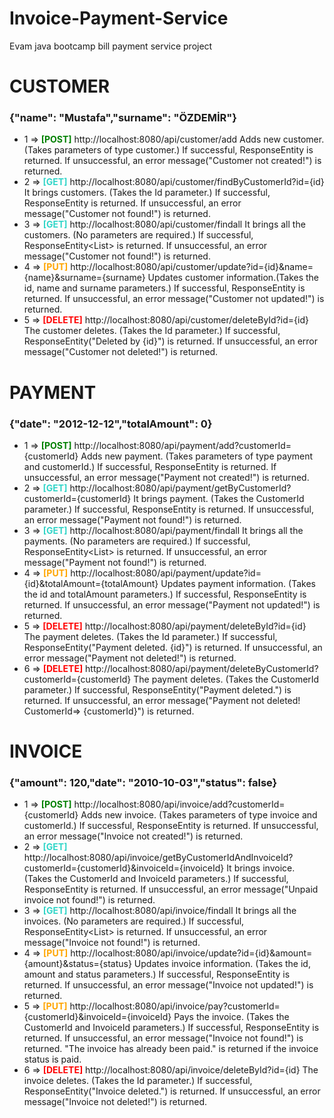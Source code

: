 # Invoice-Payment-Service

Evam java bootcamp bill payment service project

# **CUSTOMER**
  ### **{"name": "Mustafa","surname": "ÖZDEMİR"}**
* 1 => <span style="color:green">**[POST]**</span> http://localhost:8080/api/customer/add Adds new customer. (Takes parameters of type customer.) If successful, ResponseEntity<Customer> is returned. If unsuccessful, an error message("Customer not created!") is returned.
* 2 => <span style="color:#30d5c8">**[GET]**</span> http://localhost:8080/api/customer/findByCustomerId?id={id} It brings customers. (Takes the Id parameter.) If successful, ResponseEntity<Customer> is returned. If unsuccessful, an error message("Customer not found!") is returned.
* 3 => <span style="color:#30d5c8">**[GET]**</span> http://localhost:8080/api/customer/findall It brings all the customers. (No parameters are required.) If successful, ResponseEntity<List<Customer>> is returned. If unsuccessful, an error message("Customer not found!") is returned.
* 4 => <span style="color:orange">**[PUT]**</span> http://localhost:8080/api/customer/update?id={id}&name={name}&surname={surname} Updates customer information.(Takes the id, name and surname parameters.) If successful, ResponseEntity<Customer> is returned. If unsuccessful, an error message("Customer not updated!") is returned.
* 5 => <span style="color:red">**[DELETE]**</span> http://localhost:8080/api/customer/deleteById?id={id} The customer deletes. (Takes the Id parameter.) If successful, ResponseEntity<String>("Deleted by {id}") is returned. If unsuccessful, an error message("Customer not deleted!") is returned.

# **PAYMENT**
### **{"date": "2012-12-12","totalAmount": 0}**
* 1 => <span style="color:green">**[POST]**</span> http://localhost:8080/api/payment/add?customerId={customerId} Adds new payment. (Takes parameters of type payment and customerId.) If successful, ResponseEntity<Payment> is returned. If unsuccessful, an error message("Payment not created!") is returned.
* 2 => <span style="color:#30d5c8">**[GET]**</span> http://localhost:8080/api/payment/getByCustomerId?customerId={customerId} It brings payment. (Takes the CustomerId parameter.) If successful, ResponseEntity<Payment> is returned. If unsuccessful, an error message("Payment not found!") is returned.
* 3 => <span style="color:#30d5c8">**[GET]**</span> http://localhost:8080/api/payment/findall It brings all the payments. (No parameters are required.)  If successful, ResponseEntity<List<Payment>> is returned. If unsuccessful, an error message("Payment not found!") is returned.
* 4 => <span style="color:orange">**[PUT]**</span> http://localhost:8080/api/payment/update?id={id}&totalAmount={totalAmount} Updates payment information. (Takes the id and totalAmount parameters.)  If successful, ResponseEntity<Payment> is returned. If unsuccessful, an error message("Payment not updated!") is returned.
* 5 => <span style="color:red">**[DELETE]**</span> http://localhost:8080/api/payment/deleteById?id={id} The payment deletes. (Takes the Id parameter.) If successful, ResponseEntity<String>("Payment deleted. {id}") is returned. If unsuccessful, an error message("Payment not deleted!") is returned.
* 6 => <span style="color:red">**[DELETE]**</span> http://localhost:8080/api/payment/deleteByCustomerId?customerId={customerId} The payment deletes. (Takes the CustomerId parameter.) If successful, ResponseEntity<String>("Payment deleted.") is returned. If unsuccessful, an error message("Payment not deleted! CustomerId=> {customerId}") is returned.

# **INVOICE**
 ### **{"amount": 120,"date": "2010-10-03","status": false}**
* 1 => <span style="color:green">**[POST]**</span> http://localhost:8080/api/invoice/add?customerId={customerId} Adds new invoice. (Takes parameters of type invoice and customerId.) If successful, ResponseEntity<Invoice> is returned. If unsuccessful, an error message("Invoice not created!") is returned.
* 2 => <span style="color:#30d5c8">**[GET]**</span> http://localhost:8080/api/invoice/getByCustomerIdAndInvoiceId?customerId={customerId}&invoiceId={invoiceId} It brings invoice. (Takes the CustomerId and InvoiceId parameters.) If successful, ResponseEntity<Invoice> is returned. If unsuccessful, an error message("Unpaid invoice not found!") is returned.
* 3 => <span style="color:#30d5c8">**[GET]**</span> http://localhost:8080/api/invoice/findall It brings all the invoices. (No parameters are required.) If successful, ResponseEntity<List<Invoice>> is returned. If unsuccessful, an error message("Invoice not found!") is returned.
* 4 => <span style="color:orange">**[PUT]**</span> http://localhost:8080/api/invoice/update?id={id}&amount={amount}&status={status} Updates invoice information. (Takes the id, amount and status parameters.) If successful, ResponseEntity<Invoice> is returned. If unsuccessful, an error message("Invoice not updated!") is returned.
* 5 => <span style="color:orange">**[PUT]**</span> http://localhost:8080/api/invoice/pay?customerId={customerId}&invoiceId={invoiceId} Pays the invoice. (Takes the CustomerId and InvoiceId parameters.) If successful, ResponseEntity<Invoice> is returned. If unsuccessful, an error message("Invoice not found!") is returned. "The invoice has already been paid." is returned if the invoice status is paid.
* 6 => <span style="color:red">**[DELETE]**</span> http://localhost:8080/api/invoice/deleteById?id={id} The invoice deletes. (Takes the Id parameter.) If successful, ResponseEntity<String>("Invoice deleted.") is returned. If unsuccessful, an error message("Invoice not deleted!") is returned.
  